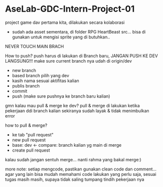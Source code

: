 # AseLab-GDC-Intern-Project-01
project game dav pertama kita, dilakukan secara kolaborasi 

- sudah ada asset sementara, di folder RPG HeartBeast src... bisa di gunakan untuk mengisi sprite yang di butuhkan..

NEVER TOUCH MAIN BRACH

How to push?
push harus di lakukan di Branch baru, JANGAN PUSH KE DEV LANGSUNG!!!
make sure current branch nya udah di origin/dev
- new branch
- based branch pilih yang dev
- kasih nama sesuai aktifitas kalian
- publis branch
- commit
- push (make sure pushnya ke branch baru kalian)


gmn kalau mau pull & merge ke dev?
pull & merge di lakukan ketika pekerjaan ddi branch kalian sekiranya sudah layak & tidak menimbulkan error

how to pull & merge?
- ke tab "pull request"
- new pull request
- base: dev <- compare: branch kalian yg main di merge
- create pull request

kalau sudah jangan sentuh merge... nanti rahma yang bakal  merge:)


more note:
setiap mengcode, pastikan gunakan clean code dan comment... agar yang lain bisa mudah  memahami code
lakukan yang perlu saja, sesuai tugas masih masih, supaya tidak saling tumpang tindih pekerjaan nya
